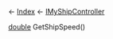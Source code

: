← [Index](Api-Index) ← [IMyShipController](Sandbox.ModAPI.Ingame.IMyShipController)

[double](System.Double) GetShipSpeed()